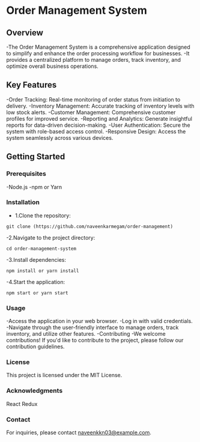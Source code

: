 # Order Management System
## Overview
 -The Order Management System is a comprehensive application designed to simplify and enhance the order processing workflow for businesses. 
 -It provides a centralized platform to manage orders, track inventory, and optimize overall business operations.

## Key Features
-Order Tracking: Real-time monitoring of order status from initiation to delivery.
-Inventory Management: Accurate tracking of inventory levels with low stock alerts.
-Customer Management: Comprehensive customer profiles for improved service.
-Reporting and Analytics: Generate insightful reports for data-driven decision-making.
-User Authentication: Secure the system with role-based access control.
-Responsive Design: Access the system seamlessly across various devices.


## Getting Started
### Prerequisites
-Node.js
-npm or Yarn
### Installation
- 1.Clone the repository: 
 ```
git clone (https://github.com/naveenkarmegam/order-management)
```

-2.Navigate to the project directory: 
 ```
cd order-management-system
```

-3.Install dependencies: 
 ```
npm install or yarn install
```
-4.Start the application: 
 ```
npm start or yarn start
```

### Usage
-Access the application in your web browser.
-Log in with valid credentials.
-Navigate through the user-friendly interface to manage orders, track inventory, and utilize other features.
-Contributing
-We welcome contributions! If you'd like to contribute to the project, please follow our contribution guidelines.

### License
This project is licensed under the MIT License.

### Acknowledgments
React
Redux

### Contact
For inquiries, please contact naveenkkn03@example.com.

